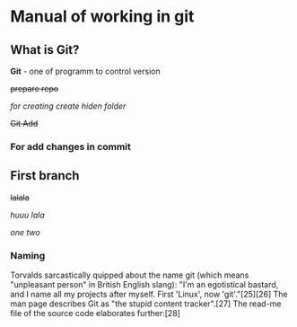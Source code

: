 # Manual of working in git #
## What is Git?
**Git** - one of programm to control version

~~prepare repo~~

*for creating  create hiden folder*

~~Git Add~~

### For add changes in commit

## First branch ##


~~lalala~~

*huuu lala*

*one two*

### Naming

Torvalds sarcastically quipped about the name git (which means "unpleasant person" in British English slang): "I'm an egotistical bastard, and I name all my projects after myself. First 'Linux', now 'git'."[25][26] The man page describes Git as "the stupid content tracker".[27] The read-me file of the source code elaborates further:[28] 